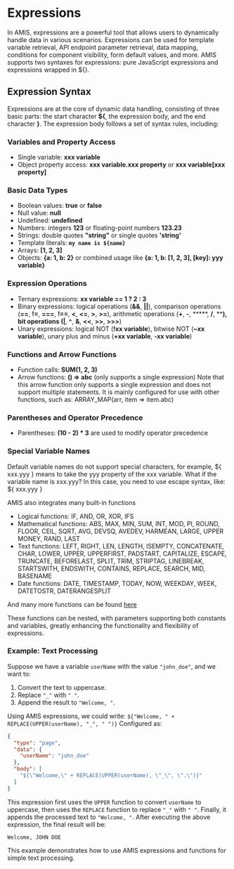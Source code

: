 # Expressions

In AMIS, expressions are a powerful tool that allows users to dynamically handle data in various scenarios. Expressions can be used for template variable retrieval, API endpoint parameter retrieval, data mapping, conditions for component visibility, form default values, and more. AMIS supports two syntaxes for expressions: pure JavaScript expressions and expressions wrapped in ${}.

## Expression Syntax

Expressions are at the core of dynamic data handling, consisting of three basic parts: the start character **${**, the expression body, and the end character **}**. The expression body follows a set of syntax rules, including:

### Variables and Property Access

- Single variable: **xxx variable**
- Object property access: **xxx variable.xxx property** or **xxx variable[xxx property]**

### Basic Data Types

- Boolean values: **true** or **false**
- Null value: **null**
- Undefined: **undefined**
- Numbers: integers **123** or floating-point numbers **123.23**
- Strings: double quotes **"string"** or single quotes **'string'**
- Template literals: **`my name is ${name}`**
- Arrays: **[1, 2, 3]**
- Objects: **{a: 1, b: 2}** or combined usage like **{a: 1, b: [1, 2, 3], [key]: yyy variable}**

### Expression Operations

- Ternary expressions: **xx variable == 1 ? 2 : 3**
- Binary expressions: logical operations (**&&**, **||**), comparison operations (**==**, **!=**, **===**, **!==**, **<**, **<=**, **>**, **>=**), arithmetic operations (**+**, **-**, *****, **/**, ******), bit operations (**|**, **^**, **&**, **<<**, **>>**, **>>>**)
- Unary expressions: logical NOT (**!xx variable**), bitwise NOT (**~xx variable**), unary plus and minus (**+xx variable**, **-xx variable**)

### Functions and Arrow Functions

- Function calls: **SUM(1, 2, 3)**
- Arrow functions: **() => abc** (only supports a single expression) Note that this arrow function only supports a single expression and does not support multiple statements. It is mainly configured for use with other functions, such as: ARRAY_MAP(arr, item => item.abc)

### Parentheses and Operator Precedence

- Parentheses: **(10 - 2) * 3** are used to modify operator precedence

### Special Variable Names
Default variable names do not support special characters, for example, ${ xxx.yyy } means to take the yyy property of the xxx variable. What if the variable name is xxx.yyy? In this case, you need to use escape syntax, like: ${ xxx\.yyy }

AMIS also integrates many built-in functions

- Logical functions: IF, AND, OR, XOR, IFS
- Mathematical functions: ABS, MAX, MIN, SUM, INT, MOD, PI, ROUND, FLOOR, CEIL, SQRT, AVG, DEVSQ, AVEDEV, HARMEAN, LARGE, UPPER MONEY, RAND, LAST
- Text functions: LEFT, RIGHT, LEN, LENGTH, ISEMPTY, CONCATENATE, CHAR, LOWER, UPPER, UPPERFIRST, PADSTART, CAPITALIZE, ESCAPE, TRUNCATE, BEFORELAST, SPLIT, TRIM, STRIPTAG, LINEBREAK, STARTSWITH, ENDSWITH, CONTAINS, REPLACE, SEARCH, MID, BASENAME
- Date functions: DATE, TIMESTAMP, TODAY, NOW, WEEKDAY, WEEK, DATETOSTR, DATERANGESPLIT

And many more functions can be found [here](https://aisuda.bce.baidu.com/amis/zh-CN/docs/concepts/expression#%E6%95%B0%E7%BB%84)

These functions can be nested, with parameters supporting both constants and variables, greatly enhancing the functionality and flexibility of expressions.

### Example: Text Processing
Suppose we have a variable `userName` with the value `"john_doe"`, and we want to:

1. Convert the text to uppercase.
2. Replace `"_"` with `" "`.
3. Append the result to `"Welcome, "`.

Using AMIS expressions, we could write: `${"Welcome, " + REPLACE(UPPER(userName), "_", " ")}`
Configured as:

```json
{
  "type": "page",
  "data": {
    "userName": "john_doe"
  },
  "body": [
    "${\"Welcome,\" + REPLACE(UPPER(userName), \"_\", \".\")}"
  ]
}
```

This expression first uses the `UPPER` function to convert `userName` to uppercase, then uses the `REPLACE` function to replace `"_"` with `" "`. Finally, it appends the processed text to `"Welcome, "`. After executing the above expression, the final result will be:

`Welcome, JOHN DOE`

This example demonstrates how to use AMIS expressions and functions for simple text processing.

